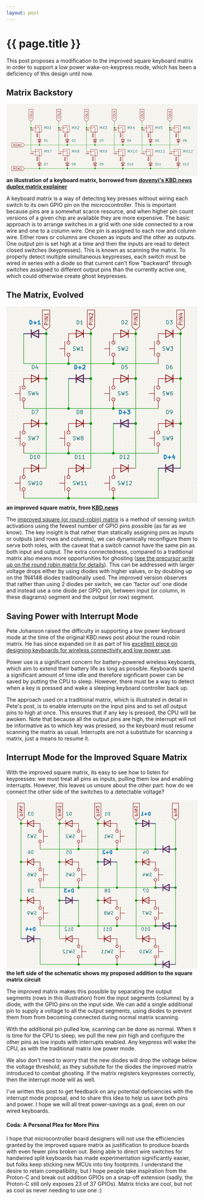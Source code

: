 ```yaml
---
layout: post
---
```

# {{ page.title }}

This post proposes a modification to the improved square keyboard matrix in order to support a low power wake-on-keypress mode, which has been a deficiency of this design until now.

## Matrix Backstory
![an illustration of a keyboard matrix, borrowed from dovenyi's KBD.news duplex matrix explainer](/images/2022-13-08/keyboard-matrix-6x2-col2row.png)
**an illustration of a keyboard matrix, borrowed from [dovenyi's KBD.news duplex matrix explainer](https://kbd.news/The-Japanese-duplex-matrix-1391.html)**

A keyboard matrix is a way of detecting key presses without wiring each switch to its own GPIO pin on the micrcocontroller. This is important because pins are a somewhat scarce resource, and when higher pin count versions of a given chip are available they are more expensive. The basic approach is to arrange switches in a grid with one side connected to a row wire and one to a column wire. One pin is assigned to each row and column wire. Either rows or columns are chosen as inputs and the other as outputs. One output pin is set high at a time and then the inputs are read to detect closed switches (keypresses). This is known as scanning the matrix. To properly detect multiple simultaneous keypresses, each switch must be wired in series with a diode so that current can't flow "backward" through switches assigned to different output pins than the currently active one, which could otherwise create ghost keypresses.

## The Matrix, Evolved
![an improved square matrix, from KBD.news](/images/2022-13-08/4-pin-improved-square-matrix.png)
**an improved square matrix, from [KBD.news](https://kbd.news/Improved-square-matrix-1415.html)**

The [improved square (or round-robin) matrix](https://kbd.news/Improved-square-matrix-1415.html) is a method of sensing switch activations using the fewest number of GPIO pins possible (as far as we know). The key insight is that rather than statically assigning pins as inputs or outputs (and rows and columns), we can dynamically reconfigure them to serve both roles, with the caveat that a switch cannot have the same pin as both input and output. The extra connectedness, compared to a traditional matrix also means more opportunities for ghosting ([see the precursor write up on the round robin matrix for details](https://kbd.news/Square-or-round-robin-matrix-1400.html)). This can be addressed with larger voltage drops either by using diodes with higher values, or by doubling up on the 1N4148 diodes traditionally used. The improved version observes that rather than using 2 diodes per switch, we can 'factor out' one diode and instead use a one diode per GPIO pin, between input (or column, in these diagrams) segment and the output (or row) segment.

## Saving Power with Interrupt Mode
Pete Johanson raised the difficulty in supporting a low power keyboard mode at the time of the original KBD.news post about the round robin matrix. He has since expanded on it as part of his [excellent piece on designing keyboards for wireless connectivity and low power use](https://kbd.news/Designing-for-Wireless-1784.html).

Power use is a significant concern for battery-powered wireless keyboards, which aim to extend their battery life as long as possible. Keyboards spend a significant amount of time idle and therefore signficant power can be saved by putting the CPU to sleep. However, there must be a way to detect when a key is pressed and wake a sleeping keyboard controller back up.

The approach used on a traditional matrix, which is illustrated in detail in Pete's post, is to enable interrupts on the input pins and to set _all_ output pins to high at once. This ensures that if any key is pressed, the CPU will be awoken. Note that because all the output pins are high, the interrupt will not be informative as to which key was pressed, so the keyboard must resume scanning the matrix as usual. Interrupts are not a substitute for scanning a matrix, just a means to resume it.

## Interrupt Mode for the Improved Square Matrix
With the improved square matrix, its easy to see how to listen for keypresses: we must treat all pins as inputs, pulling them low and enabling interrupts. However, this leaves us unsure about the other part: how do we connect the other side of the switches to a detectable voltage?

![the left side of the schematic shows my proposed addition to the square matrix circuit](/images/2022-13-08/4-pin-improved-square-matrix-low-power.png)
**the left side of the schematic shows my proposed addition to the square matrix circuit**

The improved matrix makes this possible by separating the output segments (rows in this illustration) from the input segments (columns) by a diode, with the GPIO pins on the input side. We can add a single additional pin to supply a voltage to all the output segments, using diodes to prevent them from from becoming connected during normal matrix scanning.

With the additional pin pulled low, scanning can be done as normal. When it is time for the CPU to sleep, we pull the new pin high and configure the other pins as low inputs with interrupts enabled. Any keypress will wake the CPU, as with the traditional matrix low power mode.

We also don't need to worry that the new diodes will drop the voltage below the voltage threshold, as they subsitute for the diodes the improved matrix introduced to combat ghosting. If the matrix registers keypresses correctly, then the interrupt mode will as well.

I've written this post to get feedback on any potential deficiencies with the interrupt mode proposal, and to share this idea to help us save both pins and power. I hope we will all treat power-savings as a goal, even on our wired keyboards.

#### Coda: A Personal Plea for More Pins
I hope that microcontroller board designers will not use the efficiencies granted by the improved square matrix as justification to produce boards with even fewer pins broken out. Being able to direct wire switches for handwired split keyboards has made experimentation significantly easier, but folks keep sticking new MCUs into tiny footprints. I understand the desire to retain compatibility, but I hope people take inspiration from the Proton-C and break out addition GPIOs on a snap-off extension (sadly, the Proton-C still only exposes 23 of 37 GPIOs). Matrix tricks are cool, but not as cool as never needing to use one :)
